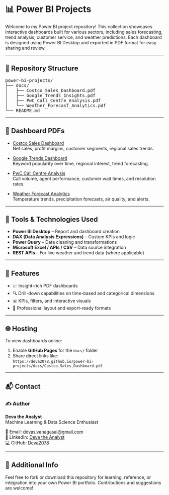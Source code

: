 # 📊 Power BI Projects

Welcome to my Power BI project repository! This collection showcases interactive dashboards built for various sectors, including sales forecasting, trend analysis, customer service, and weather predictions. Each dashboard is designed using Power BI Desktop and exported in PDF format for easy sharing and review.

---

<h2>📁 Repository Structure</h2>

<pre>
power-bi-projects/
├── docs/
│   ├── Costco_Sales_Dashboard.pdf
│   ├── Google_Trends_Insights.pdf
│   ├── PwC_Call_Centre_Analysis.pdf
│   └── Weather_Forecast_Analytics.pdf
└── README.md
</pre>

---

## 📄 Dashboard PDFs

- [Costco Sales Dashboard](docs/costco_design.pdf)  
  Net sales, profit margins, customer segments, regional sales trends.

- [Google Trends Dashboard](docs/G'Trends.pdf)  
  Keyword popularity over time, regional interest, trend forecasting.

- [PwC Call Centre Analysis](docs/PWC.pdf)  
  Call volume, agent performance, customer wait times, and resolution rates.

- [Weather Forecast Analytics](docs/Weather_Report.pdf)  
  Temperature trends, precipitation forecasts, air quality, and alerts.

---

## 🧰 Tools & Technologies Used

- **Power BI Desktop** – Report and dashboard creation  
- **DAX (Data Analysis Expressions)** – Custom KPIs and logic  
- **Power Query** – Data cleaning and transformations  
- **Microsoft Excel / APIs / CSV** – Data source integration  
- **REST APIs** – For live weather and trend data (where applicable)

---

## 📌 Features

- 📈 Insight-rich PDF dashboards  
- 🔍 Drill-down capabilities on time-based and categorical dimensions  
- 📊 KPIs, filters, and interactive visuals  
- 🎨 Professional layout and export-ready formats

---

## 🌐 Hosting

To view dashboards online:

1. Enable **GitHub Pages** for the `docs/` folder
2. Share direct links like:  
   `https://deva2078.github.io/power-bi-projects/docs/Costco_Sales_Dashboard.pdf`

---

## 📬 Contact

<h3>✍️ Author</h3>
<p><strong>Deva the Analyst</strong><br>
Machine Learning & Data Science Enthusiast</p>
<p>📧 Email: <a href="mailto:devasivanagasai@gmail.com">devasivanagasai@gmail.com</a><br>
🔗 LinkedIn: <a href="https://www.linkedin.com/in/deva-siva-naga-sai-boddu-841984228/" target="_blank">Deva the Analyst</a><br>
💻 GitHub: <a href="https://github.com/Deva2078" target="_blank">Deva2078</a></p>

---

## 📎 Additional Info

Feel free to fork or download this repository for learning, reference, or integration into your own Power BI portfolio. Contributions and suggestions are welcome!
